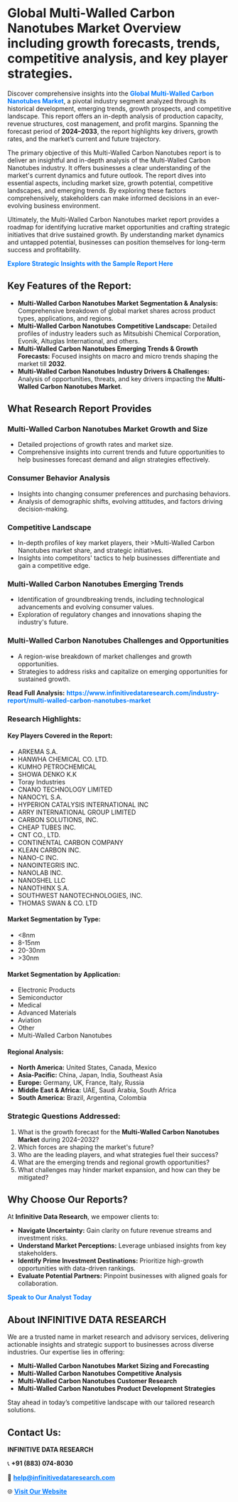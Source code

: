 <h1>Global Multi-Walled Carbon Nanotubes Market Overview including growth forecasts, trends, competitive analysis, and key player strategies.</h1>
<p>
Discover comprehensive insights into the 
<a href="https://www.infinitivedataresearch.com/industry-report/multi-walled-carbon-nanotubes-market" rel="dofollow" style="color: #007BFF; text-decoration: none;"><strong>Global Multi-Walled Carbon Nanotubes Market</strong></a>, a pivotal industry segment analyzed through its historical development, emerging trends, growth prospects, and competitive landscape. This report offers an in-depth analysis of production capacity, revenue structures, cost management, and profit margins. Spanning the forecast period of <strong>2024–2033</strong>, the report highlights key drivers, growth rates, and the market’s current and future trajectory.
</p>
<p>
The primary objective of this Multi-Walled Carbon Nanotubes report is to deliver an insightful and in-depth analysis of the Multi-Walled Carbon Nanotubes industry. It offers businesses a clear understanding of the market's current dynamics and future outlook. The report dives into essential aspects, including market size, growth potential, competitive landscapes, and emerging trends. By exploring these factors comprehensively, stakeholders can make informed decisions in an ever-evolving business environment.
</p>
<p>
Ultimately, the Multi-Walled Carbon Nanotubes market report provides a roadmap for identifying lucrative market opportunities and crafting strategic initiatives that drive sustained growth. By understanding market dynamics and untapped potential, businesses can position themselves for long-term success and profitability.
</p>
<p>
<a href="https://www.infinitivedataresearch.com/request-sample/reportId=111180" style="color: #007BFF; text-decoration: none;"><strong>Explore Strategic Insights with the Sample Report Here</strong></a>
</p>

<h2>Key Features of the Report:</h2>
<ul>
<li><strong>Multi-Walled Carbon Nanotubes Market Segmentation & Analysis:</strong> Comprehensive breakdown of global market shares across product types, applications, and regions.</li>
<li><strong>Multi-Walled Carbon Nanotubes Competitive Landscape:</strong> Detailed profiles of industry leaders such as Mitsubishi Chemical Corporation, Evonik, Altuglas International, and others.</li>
<li><strong>Multi-Walled Carbon Nanotubes Emerging Trends & Growth Forecasts:</strong> Focused insights on macro and micro trends shaping the market till <strong>2032</strong>.</li>
<li><strong>Multi-Walled Carbon Nanotubes Industry Drivers & Challenges:</strong> Analysis of opportunities, threats, and key drivers impacting the <strong>Multi-Walled Carbon Nanotubes Market</strong>.</li>
</ul>

<h2>What Research Report Provides</h2>
<h3>Multi-Walled Carbon Nanotubes Market Growth and Size</h3>
<ul>
<li>Detailed projections of growth rates and market size.</li>
<li>Comprehensive insights into current trends and future opportunities to help businesses forecast demand and align strategies effectively.</li>
</ul>

<h3>Consumer Behavior Analysis</h3>
<ul>
<li>Insights into changing consumer preferences and purchasing behaviors.</li>
<li>Analysis of demographic shifts, evolving attitudes, and factors driving decision-making.</li>
</ul>

<h3>Competitive Landscape</h3>
<ul>
<li>In-depth profiles of key market players, their >Multi-Walled Carbon Nanotubes market share, and strategic initiatives.</li>
<li>Insights into competitors' tactics to help businesses differentiate and gain a competitive edge.</li>
</ul>

<h3>Multi-Walled Carbon Nanotubes Emerging Trends</h3>
<ul>
<li>Identification of groundbreaking trends, including technological advancements and evolving consumer values.</li>
<li>Exploration of regulatory changes and innovations shaping the industry's future.</li>
</ul>

<h3>Multi-Walled Carbon Nanotubes Challenges and Opportunities</h3>
<ul>
<li>A region-wise breakdown of market challenges and growth opportunities.</li>
<li>Strategies to address risks and capitalize on emerging opportunities for sustained growth.</li>
</ul>
<p><strong>Read Full Analysis:</strong> <a href="https://www.infinitivedataresearch.com/industry-report/multi-walled-carbon-nanotubes-market" rel="dofollow" style="color: #007BFF; text-decoration: none;"><strong>https://www.infinitivedataresearch.com/industry-report/multi-walled-carbon-nanotubes-market</strong></a></p>
<h3>Research Highlights:</h3>
<h4>Key Players Covered in the Report:</h4>
<ul><li>ARKEMA S.A.</li><li>HANWHA CHEMICAL CO. LTD.</li><li>KUMHO PETROCHEMICAL</li><li>SHOWA DENKO K.K</li><li>Toray Industries</li><li>CNANO TECHNOLOGY LIMITED</li><li>NANOCYL S.A.</li><li>HYPERION CATALYSIS INTERNATIONAL INC</li><li>ARRY INTERNATIONAL GROUP LIMITED</li><li>CARBON SOLUTIONS, INC.</li><li>CHEAP TUBES INC.</li><li>CNT CO., LTD.</li><li>CONTINENTAL CARBON COMPANY</li><li>KLEAN CARBON INC.</li><li>NANO-C INC.</li><li>NANOINTEGRIS INC.</li><li>NANOLAB INC.</li><li>NANOSHEL LLC</li><li>NANOTHINX S.A.</li><li>SOUTHWEST NANOTECHNOLOGIES, INC.</li><li>THOMAS SWAN &amp; CO. LTD</li></ul>
<h4>Market Segmentation by Type:</h4>
<ul><li>&lt;8nm</li><li>8-15nm</li><li>20-30nm</li><li>&gt;30nm</li></ul>
<h4>Market Segmentation by Application:</h4>
<ul><li>Electronic Products</li><li>Semiconductor</li><li>Medical</li><li>Advanced Materials</li><li>Aviation</li><li>Other</li><li>Multi-Walled Carbon Nanotubes</li></ul>

<h4>Regional Analysis:</h4>
<ul>
<li><strong>North America:</strong> United States, Canada, Mexico</li>
<li><strong>Asia-Pacific:</strong> China, Japan, India, Southeast Asia</li>
<li><strong>Europe:</strong> Germany, UK, France, Italy, Russia</li>
<li><strong>Middle East & Africa:</strong> UAE, Saudi Arabia, South Africa</li>
<li><strong>South America:</strong> Brazil, Argentina, Colombia</li>
</ul>

<h3>Strategic Questions Addressed:</h3>
<ol>
<li>What is the growth forecast for the <strong>Multi-Walled Carbon Nanotubes Market</strong> during 2024–2032?</li>
<li>Which forces are shaping the market's future?</li>
<li>Who are the leading players, and what strategies fuel their success?</li>
<li>What are the emerging trends and regional growth opportunities?</li>
<li>What challenges may hinder market expansion, and how can they be mitigated?</li>
</ol>

<h2>Why Choose Our Reports?</h2>
<p>At <strong>Infinitive Data Research</strong>, we empower clients to:</p>
<ul>
<li><strong>Navigate Uncertainty:</strong> Gain clarity on future revenue streams and investment risks.</li>
<li><strong>Understand Market Perceptions:</strong> Leverage unbiased insights from key stakeholders.</li>
<li><strong>Identify Prime Investment Destinations:</strong> Prioritize high-growth opportunities with data-driven rankings.</li>
<li><strong>Evaluate Potential Partners:</strong> Pinpoint businesses with aligned goals for collaboration.</li>
</ul>
<p><a href="https://www.infinitivedataresearch.com/industry-report/multi-walled-carbon-nanotubes-market" rel="dofollow" style="color: #007BFF; text-decoration: none;"><strong>Speak to Our Analyst Today</strong></a></p>

<h2>About INFINITIVE DATA RESEARCH</h2>
<p>We are a trusted name in market research and advisory services, delivering actionable insights and strategic support to businesses across diverse industries. Our expertise lies in offering:</p>
<ul>
<li><strong>Multi-Walled Carbon Nanotubes Market Sizing and Forecasting</strong></li>
<li><strong>Multi-Walled Carbon Nanotubes Competitive Analysis</strong></li>
<li><strong>Multi-Walled Carbon Nanotubes Customer Research</strong></li>
<li><strong>Multi-Walled Carbon Nanotubes Product Development Strategies</strong></li>
</ul>
<p>Stay ahead in today’s competitive landscape with our tailored research solutions.</p>

<h2>Contact Us:</h2>
<p><strong>INFINITIVE DATA RESEARCH</strong></p>
<p>📞 <strong>+91 (883) 074-8030</strong></p>
<p>📧 <strong><a href="mailto:help@infinitivedataresearch.com" style="color: #007BFF;">help@infinitivedataresearch.com</a></strong></p>
<p>🌐 <strong><a href="https://www.infinitivedataresearch.com" rel="dofollow" style="color: #007BFF;">Visit Our Website</a></strong></p>